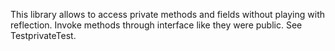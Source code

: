 This library allows to access private methods and fields without playing with reflection.
Invoke methods through interface like they were public. 
See TestprivateTest.